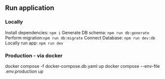 ## Run application 
### Locally 
Install dependencies: ```npm i```
Generate DB schema: ```npm run db:generate```
Perform migration:```npm run db:migrate```
Connect Database: ```npm run dev:db```
Locally run app: ``` npm run dev ```

### Production - via docker
docker compose -f docker-compose.db.yaml up
docker compose --env-file .env.production up